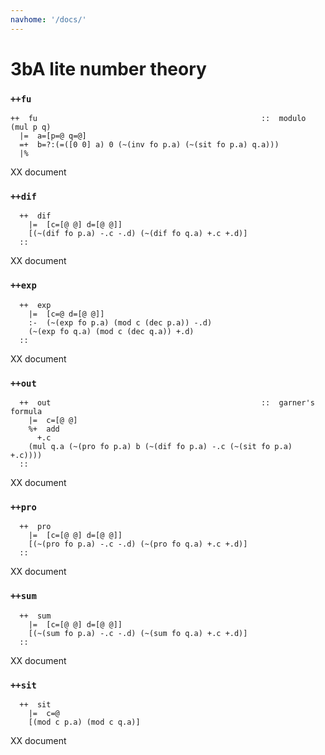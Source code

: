 ```yaml
---
navhome: '/docs/'
---
```


# 3bA lite number theory

### `++fu`

    ++  fu                                                  ::  modulo (mul p q)
      |=  a=[p=@ q=@]
      =+  b=?:(=([0 0] a) 0 (~(inv fo p.a) (~(sit fo p.a) q.a)))
      |%

XX document

### `++dif`

      ++  dif
        |=  [c=[@ @] d=[@ @]]
        [(~(dif fo p.a) -.c -.d) (~(dif fo q.a) +.c +.d)]
      ::

XX document

### `++exp`

      ++  exp
        |=  [c=@ d=[@ @]]
        :-  (~(exp fo p.a) (mod c (dec p.a)) -.d)
        (~(exp fo q.a) (mod c (dec q.a)) +.d)
      ::

XX document

### `++out`

      ++  out                                               ::  garner's formula
        |=  c=[@ @]
        %+  add
          +.c
        (mul q.a (~(pro fo p.a) b (~(dif fo p.a) -.c (~(sit fo p.a) +.c))))
      ::

XX document

### `++pro`

      ++  pro
        |=  [c=[@ @] d=[@ @]]
        [(~(pro fo p.a) -.c -.d) (~(pro fo q.a) +.c +.d)]
      ::

XX document

### `++sum`

      ++  sum
        |=  [c=[@ @] d=[@ @]]
        [(~(sum fo p.a) -.c -.d) (~(sum fo q.a) +.c +.d)]
      ::

XX document

### `++sit`

      ++  sit
        |=  c=@
        [(mod c p.a) (mod c q.a)]

XX document
